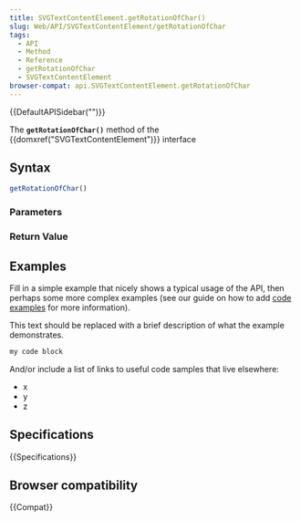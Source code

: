 ```yaml
---
title: SVGTextContentElement.getRotationOfChar()
slug: Web/API/SVGTextContentElement/getRotationOfChar
tags:
  - API
  - Method
  - Reference
  - getRotationOfChar
  - SVGTextContentElement
browser-compat: api.SVGTextContentElement.getRotationOfChar
---
```

{{DefaultAPISidebar("")}}

The **`getRotationOfChar()`** method of the {{domxref("SVGTextContentElement")}} interface 

## Syntax

```js
getRotationOfChar()
```

### Parameters



### Return Value



## Examples

Fill in a simple example that nicely shows a typical usage of the API, then perhaps some more complex examples (see our guide on how to add [code examples](/en-US/docs/MDN/Contribute/Structures/Code_examples) for more information).

This text should be replaced with a brief description of what the example demonstrates.

```js
my code block
```

And/or include a list of links to useful code samples that live elsewhere:

*   x
*   y
*   z

## Specifications

{{Specifications}}

## Browser compatibility

{{Compat}}

